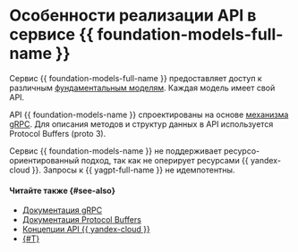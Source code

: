 # Особенности реализации API в сервисе {{ foundation-models-full-name }}

Сервис {{ foundation-models-full-name }} предоставляет доступ к различным [фундаментальным моделям](../../glossary/ml-models.md#foundation). Каждая модель имеет свой API.

API {{ foundation-models-name }} спроектированы на основе [механизма gRPC](../../glossary/grpc.md). Для описания методов и структур данных в API используется Protocol Buffers (proto 3).

Сервис {{ foundation-models-name }} не поддерживает ресурсо-ориентированный подход, так как не оперирует ресурсами {{ yandex-cloud }}. Запросы к {{ yagpt-full-name }} не идемпотентны.

#### Читайте также {#see-also}

* [Документация gRPC](https://grpc.io/docs/)
* [Документация Protocol Buffers](https://developers.google.com/protocol-buffers/docs/proto3)
* [Концепции API {{ yandex-cloud }}](../../api-design-guide/concepts/general.md#resource-oriented-design)
* [{#T}](../api-ref/migration-to-v1.md)
